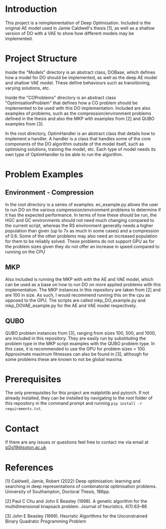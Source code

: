 # Introduction
This project is a reimplementation of Deep Optimisation. Included is the original AE model used in Jamie Caldwell's thesis [1], as well as a shallow version of DO with a VAE to show how different models may be implemented. 

# Project Structure
Inside the "Models" directory is an abstract class, DOBase, which defines how a model for DO should be implemented, as well as the deep AE model and shallow VAE model. These define behaviours such as transitioning, varying solutions, etc.

Inside the "COProblems" directory is an abstract class "OptimisationProblem" that defines how a CO problem should be implemented to be used with this DO implementation. Included are also  examples of problems, such as the compression/environment problems defined in the thesis and also the MKP with examples from [2] and QUBO examples from [3].  

In the root directory, OptimHandler is an abstract class that details how to implement a handler. A handler is a class that handles some of the core components of the DO algorithm outside of the model itself, such as optimising solutions, training the model, etc. Each type of model needs its own type of OptimHandler to be able to run the algorithm.

# Problem Examples
## Environment - Compression 
In the root directory is a series of examples. ec_example.py allows the user to run  DO on the various compression/environment problems to determine if it has the expected performance. In terms of how these should be run, the HGC and GC environments should not need much changing compared to the current script, whereas the RS environment generally needs a higher population than given 
(up to 7x as much in some cases) and a compression of 0.6. Some of the other problems may also need an increased population for them to be reliably solved. These problems do not support GPU as for the problem sizes given they do not offer an increase in speed compared to running on the CPU

## MKP
Also included is running the MKP with with the AE and VAE model, which can be used as a base on  how to run DO on more applied problems with this implementation. The MKP instances in this  repository are taken from [2] and are 100 in size. As such, I would recommend running this on the cpu as opposed to the GPU. The scripts are called mkp_DO_example.py and mkp_DOVAE_example.py for the AE and VAE model respectively.

## QUBO
QUBO problem instances from [3], ranging from sizes 100, 500, and 1000, are included in this repository. They are easily run by substituting the problem type in the MKP script examples with the QUBO problem type. In this case, it is recommended to use the GPU for problem sizes > 100. Approximate maximum fitnesses can also be found in [3], although for some problems these are known to not be global maxima.

# Prerequisites
The only prerequisites for this project are matplotlib and pytorch. If not already installed, they can be installed by navigating to the root folder of this repository in the command prompt and running `pip install -r requirements.txt`.

# Contact
If there are any issues or questions feel free to contact me via email at sl2g19@soton.ac.uk

# References
[1] Caldwell, Jamie, Robert (2022) Deep optimisation: learning and searching in deep representations of combinatorial optimisation problems. University of Southampton, Doctoral Thesis, 186pp.

[2] Paul C Chu and John E Beasley (1998). A genetic algorithm for the multidimensional knapsack problem. Journal of heuristics, 4(1):63–86

[3] John E Beasley (1999). Heuristic Algorithms for the Unconstrained Binary Quadratic Programming Problem
